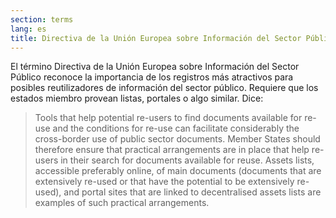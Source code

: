 ```yaml
---
section: terms
lang: es
title: Directiva de la Unión Europea sobre Información del Sector Público
---
```


El término Directiva de la Unión Europea sobre Información del Sector Público reconoce la importancia de los registros más atractivos para posibles reutilizadores de información del sector público. Requiere que los estados miembro provean listas, portales o algo similar. Dice:

> Tools that help potential re-users to find documents available for re-use and the conditions for re-use can facilitate considerably the cross-border use of public sector documents. Member States should therefore ensure that practical arrangements are in place that help re-users in their search for documents available for reuse. Assets lists, accessible preferably online, of main documents (documents that are extensively re-used or that have the potential to be extensively re-used), and portal sites that are linked to decentralised assets lists are examples of such practical arrangements.
